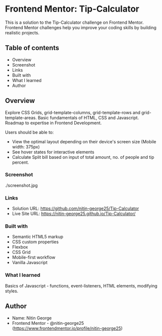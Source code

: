 # Frontend Mentor: Tip-Calculator

This is a solution to the Tip-Calculator challenge on Frontend Mentor. Frontend Mentor challenges help you improve your coding skills by building realistic projects. 

## Table of contents

  - Overview
  - Screenshot
  - Links
  - Built with
  - What I learned
  - Author

## Overview

Explore CSS Grids, grid-template-columns, grid-template-rows and grid-template-areas.
Basic fundamentals of HTML, CSS and Javascript.
Roadmap to expertise in Frontend Development.

Users should be able to:

- View the optimal layout depending on their device's screen size (Mobile width: 375px)
- See hover states for interactive elements
- Calculate Split bill based on input of total amount, no. of people and tip percent.

### Screenshot

./screenshot.jpg

### Links

- Solution URL: https://github.com/nitin-george25/Tip-Calculator
- Live Site URL: https://nitin-george25.github.io/Tip-Calculator/

### Built with

- Semantic HTML5 markup
- CSS custom properties
- Flexbox
- CSS Grid
- Mobile-first workflow
- Vanilla Javascript

### What I learned

Basics of Javascript - functions, event-listeners, HTML elements, modifying styles.

## Author

- Name: Nitin George
- Frontend Mentor - @nitin-george25 (https://www.frontendmentor.io/profile/nitin-george25)

